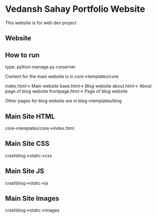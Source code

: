 # Vedansh Sahay Portfolio Website

This website is for web dev project

## Website

## How to run
type: python manage.py runserver 

Content for the main website is in core->templates/core

index.html-> Main website
base.html-> Blog website 
about.html-> About page of blog website
frontpage.html-> Page of blog website

Other pages for blog website are in blog->templates/blog

## Main Site HTML
core->templates/core->index.html

## Main Site CSS
crashblog->static->css

## Main Site JS
crashblog->static->js

## Main Site Images
crashblog->static->images


